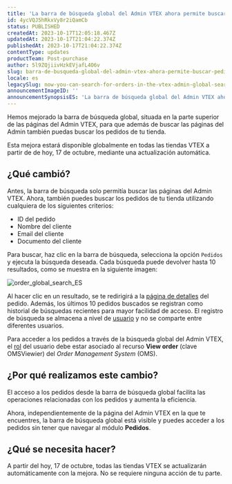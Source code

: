 ```yaml
---
title: 'La barra de búsqueda global del Admin VTEX ahora permite buscar pedidos'
id: 4ycVQJ5hRkxVy8r2iQamCb
status: PUBLISHED
createdAt: 2023-10-17T12:05:18.467Z
updatedAt: 2023-10-17T21:04:22.374Z
publishedAt: 2023-10-17T21:04:22.374Z
contentType: updates
productTeam: Post-purchase
author: 5l9ZQjiivHzkEVjafL4O6v
slug: barra-de-busqueda-global-del-admin-vtex-ahora-permite-buscar-pedidos
locale: es
legacySlug: now-you-can-search-for-orders-in-the-vtex-admin-global-search-bar
announcementImageID: ''
announcementSynopsisES: 'La barra de búsqueda global del Admin VTEX ahora te permite buscar pedidos de la tienda.'
---
```


Hemos mejorado la barra de búsqueda global, situada en la parte superior de las páginas del Admin VTEX, para que además de buscar las páginas del Admin también puedas buscar los pedidos de tu tienda.

Esta mejora estará disponible globalmente en todas las tiendas VTEX a partir de de hoy, 17 de octubre, mediante una actualización automática.

## ¿Qué cambió?

Antes, la barra de búsqueda solo permitía buscar las páginas del Admin VTEX. Ahora, también puedes buscar los pedidos de tu tienda utilizando cualquiera de los siguientes criterios:

- ID del pedido
- Nombre del cliente
- Email del cliente
- Documento del cliente

Para buscar, haz clic en la barra de búsqueda, selecciona la opción `Pedidos` y ejecuta la búsqueda deseada. Cada búsqueda puede devolver hasta 10 resultados, como se muestra en la siguiente imagen:

![order_global_search_ES](//images.ctfassets.net/alneenqid6w5/7sJBPUKfTt3bUTuSTEQJEP/a109785412d490a21a2f9f984ad47114/order_global_search_ES.gif)

Al hacer clic en un resultado, se te redirigirá a la [página de detalles](https://help.vtex.com/es/tutorial/pagina-de-detalhes-do-pedido--2Y75n54Cc9VizrlG1N6ZNl) del pedido. Además, los últimos 10 pedidos buscados se registran como historial de búsquedas recientes para mayor facilidad de acceso. El registro de búsqueda se almacena a nivel de [usuario](https://help.vtex.com/es/tutorial/gerenciando-usuarios--tutorials_512) y no se comparte entre diferentes usuarios.

<div class = "alert alert-info">
Para acceder a los pedidos a través de la búsqueda global del Admin VTEX, el <a href="https://help.vtex.com/pt/tutorial/roles--7HKK5Uau2H6wxE1rH5oRbc">rol</a> del usuario debe estar asociado al recurso <b>View order</b> (clave OMSViewier) del <i>Order Management System</i> (OMS).
</div>

## ¿Por qué realizamos este cambio?

El acceso a los pedidos desde la barra de búsqueda global facilita las operaciones relacionadas con los pedidos y aumenta la eficiencia.

Ahora, independientemente de la página del Admin VTEX en la que te encuentres, la barra de búsqueda global está visible y puedes acceder a los pedidos sin tener que navegar al módulo **Pedidos**.

## ¿Qué se necesita hacer? 

A partir del hoy, 17 de octubre, todas las tiendas VTEX se actualizarán automáticamente con la mejora. No se requiere ninguna acción de tu parte.

